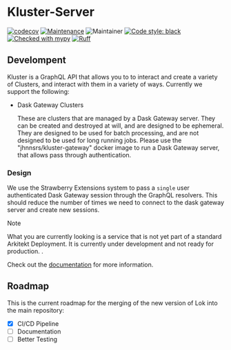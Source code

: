 # Kluster-Server


[![codecov](https://codecov.io/gh/arkitektio/kluster-server/branch/main/graph/badge.svg?token=UGXEA2THBV)](https://codecov.io/gh/arkitektio/kluster-server)
[![Maintenance](https://img.shields.io/badge/Maintained%3F-yes-green.svg)](https://github.com/arkitektio/kluster-server/)
![Maintainer](https://img.shields.io/badge/maintainer-jhnnsrs-blue)
[![Code style: black](https://img.shields.io/badge/code%20style-black-000000.svg)](https://github.com/psf/black)
[![Checked with mypy](http://www.mypy-lang.org/static/mypy_badge.svg)](http://mypy-lang.org/)
[![Ruff](https://img.shields.io/endpoint?url=https://raw.githubusercontent.com/astral-sh/ruff/main/assets/badge/v2.json)](https://github.com/jhnnsrs/arkitektio/kluster-server)

## Develompent

Kluster is a GraphQL API that allows you to to interact and create a variety of Clusters, and interact with
them in a variety of ways. Currently we support the following:

-   Dask Gateway Clusters
  
    These are clusters that are managed by a Dask Gateway server. They can be created and destroyed at will,
    and are designed to be ephemeral. They are designed to be used for batch processing, and are not designed
    to be used for long running jobs. Please use the "jhnnsrs/kluster-gateway" docker image to run a Dask Gateway
    server, that allows pass through authentication.


### Design

We use the Strawberry Extensions system to pass a `single` user authenticated Dask Gateway session through
the GraphQL resolvers. This should reduce the number of times we need to connect to the dask gateway server
and create new sessions.


> [!NOTE]  
> What you are currently looking is a service that is not yet part of a standard Arkitekt Deployment. It is currently under development and not ready for production. .


Check out the [documentation](https://arkitekt.live/docs/services/next/kluster) for more information.


## Roadmap

This is the current roadmap for the merging of the new version of Lok into the main repository:

- [x] CI/CD Pipeline
- [ ] Documentation
- [ ] Better Testing
